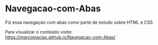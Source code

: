 # Navegacao-com-Abas
Fiz essa navegação com abas como parte de estudo sobre HTML e CSS

Para visualizar o conteúdo visite: https://marcomacias.github.io/Navegacao-com-Abas/
